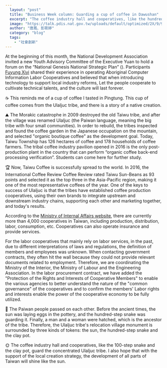 ```yaml
---
  layout: "post"
  title: "Business Week column: Guarding a cup of coffee in Dawushan"
  excerpt: "The coffee industry hall and cooperatives, like the hundred-step snakes and clay pots, guard the concentrated Ulaljuc tribe. I also hope that with the support of the local creation strategy, the development of all parts of Taiwan will shine like the sun."
  image: "https://talk.pdis.nat.gov.tw/uploads/default/optimized/2X/9/99b5176d6b7441531c1fb302aacc48f10481b2ca_1_690x401.jpg"
  author: "唐鳳、彭筱婷"
  category: "blog"
  tags: 
    - "社會創新"
---
```



 At the beginning of this month, the National Development Association invited a new Youth Advisory Committee of the Executive Yuan to hold a forum on the “National Genesis National Strategic Plan” (). Participants [Fuyung Xiyi](https://advisory.yda.gov.tw/02/userpost/27) shared their experience in operating Aboriginal Computer Information Labor Cooperatives and believed that when introducing technology to support local industry reforms, Let the people cooperate to cultivate technical talents, and the culture will last forever. 

☕ This reminds me of a cup of coffee I tasted in Pingtung. This cup of coffee comes from the Ulaljuc tribe, and there is a story of a native creation. 

⛰ The Morakic catastrophe in 2009 destroyed the old Taiwu tribe, and after the village was renamed Ulaljuc (the Paiwan language, meaning the big tribe with four small communities). In order to rebuild, the tribes inspected and found the coffee garden in the Japanese occupation on the mountain, and selected "organic boutique coffee" as the development goal. Today, Taiwu Township has 126 hectares of coffee and 178 households of coffee farmers. The tribal coffee industry pavilion opened in 2016 is the only post-production plant in the country that can perform “organic coffee back-end processing verification”. Students can come here for further study. 

🏆 Now, Taiwu Coffee is successfully spread to the world. In 2016, the International Coffee Review Coffee Review rated Taiwu Sun-Beans as 93 points and selected it as the top three in the Asia-Pacific region, making it one of the most representative coffees of the year. One of the keys to success of Ulaljuc is that the tribes have established coffee production cooperatives, using their own brands to integrate upstream and downstream industry chains, supporting each other and marketing together, and today's results. 

 According to the [Ministry of Internal Affairs website](https://coop.moi.gov.tw/), there are currently more than 4,000 cooperatives in Taiwan, including production, distribution, labor, consumption, etc. Cooperatives can also operate insurance and provide services. 

 For the labor cooperatives that mainly rely on labor services, in the past, due to different interpretations of laws and regulations, the definition of members and employees was unknown. When contacting government contracts, they often hit the wall because they could not provide relevant documents related to employment. Therefore, we are coordinating the Ministry of the Interior, the Ministry of Labour and the Engineering Association. In the labor procurement contract, we have added the "Protection of the Rights and Interests of Cooperative Members" to enable the various agencies to better understand the nature of the "common governance" of the cooperatives and to confirm the members' Labor rights and interests enable the power of the cooperative economy to be fully utilized. 

🍯 The Paiwan people passed on each other. Before the ancient times, the sun was laying eggs in the pottery, and the hundred-step snake was guarding it. Finally, a man and a woman were hatched, which is the ancestor of the tribe. Therefore, the Ulaljuc tribe's relocation village monument is surrounded by three kinds of tokens: the sun, the hundred-step snake and the clay pot. 

🌞 The coffee industry hall and cooperatives, like the 100-step snake and the clay pot, guard the concentrated Ulaljuc tribe. I also hope that with the support of the local creation strategy, the development of all parts of Taiwan will shine like the sun.